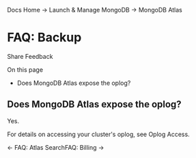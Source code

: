 Docs Home → Launch & Manage MongoDB → MongoDB Atlas

# FAQ: Backup

Share Feedback

On this page

  * Does MongoDB Atlas expose the oplog?

## Does MongoDB Atlas expose the oplog?

Yes.

For details on accessing your cluster's oplog, see Oplog Access.

← FAQ: Atlas SearchFAQ: Billing →

